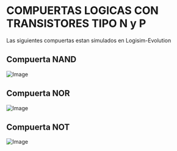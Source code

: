 # **COMPUERTAS LOGICAS CON TRANSISTORES TIPO N y P**
Las siguientes compuertas estan simulados en Logisim-Evolution

## Compuerta NAND  
![Image](https://github.com/user-attachments/assets/b6b46dfa-4212-4fa9-a49e-fed7fc54db42)

## Compuerta NOR
![Image](https://github.com/user-attachments/assets/3cc95674-150a-46d6-b785-a43558b719fc)

## Compuerta NOT
![Image](https://github.com/user-attachments/assets/e4243527-283d-4b70-a3cd-f462d22c4906)
